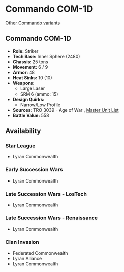 # Commando COM-1D 

[Other Commando variants](../commando.md) 

## Commando COM-1D 

- **Role:** Striker 
- **Tech Base:** Inner Sphere (2480) 
- **Chassis:** 25 tons 
- **Movement:** 6 / 9 
- **Armor:** 48 
- **Heat Sinks:** 10 (10) 
- **Weapons:** 
  - Large Laser 
  - SRM 6 (ammo: 15) 
- **Design Quirks:** 
  - Narrow/Low Profile 
- **Sources:** TRO 3039 - Age of War , [Master Unit List](http://masterunitlist.info/Unit/Details/669/commando-com-1d) 
- **Battle Value:** 558 

## Availability 

### Star League 

- Lyran Commonwealth 

### Early Succession Wars 

- Lyran Commonwealth 

### Late Succession Wars - LosTech 

- Lyran Commonwealth 

### Late Succession Wars - Renaissance 

- Lyran Commonwealth 

### Clan Invasion 

- Federated Commonwealth 
- Lyran Alliance 
- Lyran Commonwealth 

